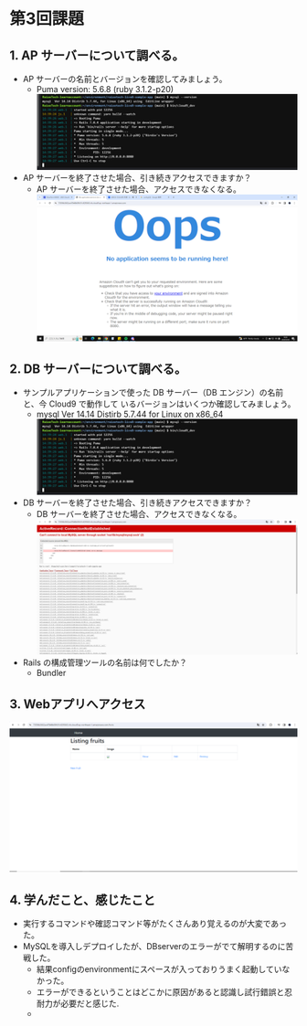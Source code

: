 # 第3回課題
## 1. AP サーバーについて調べる。
- AP サーバーの名前とバージョンを確認してみましょう。
  - Puma version: 5.6.8 (ruby 3.1.2-p20)  
  ![APサーバー](images/APDBserverversion.png)
- AP サーバーを終了させた場合、引き続きアクセスできますか？
  - AP サーバーを終了させた場合、アクセスできなくなる。  
  ![APサーバー停止後アクセス](images/APserverstop.png)

## 2. DB サーバーについて調べる。
- サンプルアプリケーションで使った DB サーバー（DB エンジン）の名前と、今 Cloud9 で動作して
いるバージョンはいくつか確認してみましょう。
  - mysql  Ver 14.14 Distirb 5.7.44 for Linux on x86_64  
  ![DBサーバー](images/APDBserverversion.png)
- DB サーバーを終了させた場合、引き続きアクセスできますか？
  - DB サーバーを終了させた場合、アクセスできなくなる。  
  ![DBサーバー停止後アクセス](images/DBserverstop.png)
- Rails の構成管理ツールの名前は何でしたか？
  - Bundler

## 3. Webアプリへアクセス  
![Webアプリアクセス](images/deploy.png)

## 4. 学んだこと、感じたこと
- 実行するコマンドや確認コマンド等がたくさんあり覚えるのが大変であった。
- MySQLを導入しデプロイしたが、DBserverのエラーがでて解明するのに苦戦した。
  - 結果configのenvironmentにスペースが入っておりうまく起動していなかった。
  - エラーができるということはどこかに原因があると認識し試行錯誤と忍耐力が必要だと感じた.
  - 